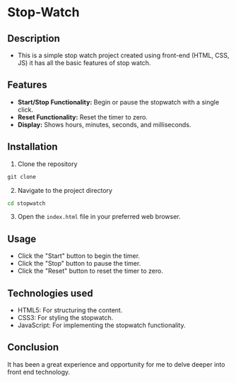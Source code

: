 # Stop-Watch
## Description
- This is a simple stop watch project created using front-end (HTML, CSS, JS) it has all the basic features of stop watch.
## Features
- **Start/Stop Functionality:** Begin or pause the stopwatch with a single click.
- **Reset Functionality:** Reset the timer to zero.
- **Display:** Shows hours, minutes, seconds, and milliseconds.
## Installation
1. Clone the repository
```cmd
git clone
```
2. Navigate to the project directory
```cmd
cd stopwatch
```
3. Open the `index.html` file in your preferred web browser.
## Usage
- Click the "Start" button to begin the timer.
- Click the "Stop" button to pause the timer.
- Click the "Reset" button to reset the timer to zero.
## Technologies used
- HTML5: For structuring the content.
- CSS3: For styling the stopwatch.
- JavaScript: For implementing the stopwatch functionality.
## Conclusion
It has been a great experience and opportunity for me to delve deeper into front end technology.
  
